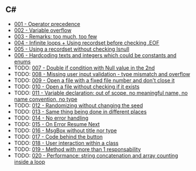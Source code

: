 ## C#
 - [001 - Operator precedence](001)
 - [002 - Variable overflow](002)
 - [003 - Remarks: too much, too few](003)
 - [004 - Infinite loops + Using recordset before checking .EOF](004)
 - [005 - Using a recordset without checking Isnull](005)
 - [006 - Hardcoding texts and integers which could be constants and enums](006)
 - TODO: [007 - Double if condition with Null value in the 2nd](007)
 - TODO: [008 - Missing user input validation - type mismatch and overflow](008)
 - TODO: [009 - Open a file with a fixed file number and don't close it](009)
 - TODO: [010 - Open a file without checking if it exists](010)
 - TODO: [011 - Variable declaration: out of scope, no meaningful name, no name convention, no type](011)
 - TODO: [012 - Randomizing without changing the seed](012)
 - TODO: [013 - Same thing being done in different places](013)
 - TODO: [014 - No error handling](014)
 - TODO: [015 - On Error Resume Next](015)
 - TODO: [016 - MsgBox without title nor type](016)
 - TODO: [017 - Code behind the button](017)
 - TODO: [018 - User interaction within a class](018)
 - TODO: [019 - Method with more than 1 responsability](019)
 - TODO: [020 - Performance: string concatenation and array counting inside a loop](020)